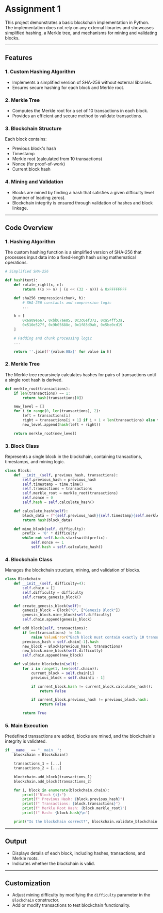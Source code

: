 # Assignment 1

This project demonstrates a basic blockchain implementation in Python. The implementation does not rely on any external libraries and showcases simplified hashing, a Merkle tree, and mechanisms for mining and validating blocks.

---

## Features

### 1. Custom Hashing Algorithm
- Implements a simplified version of SHA-256 without external libraries.
- Ensures secure hashing for each block and Merkle root.

### 2. Merkle Tree
- Computes the Merkle root for a set of 10 transactions in each block.
- Provides an efficient and secure method to validate transactions.

### 3. Blockchain Structure
Each block contains:
- Previous block's hash
- Timestamp
- Merkle root (calculated from 10 transactions)
- Nonce (for proof-of-work)
- Current block hash

### 4. Mining and Validation
- Blocks are mined by finding a hash that satisfies a given difficulty level (number of leading zeros).
- Blockchain integrity is ensured through validation of hashes and block linkage.

---

## Code Overview

### 1. Hashing Algorithm
The custom hashing function is a simplified version of SHA-256 that processes input data into a fixed-length hash using mathematical operations.

```python
# Simplified SHA-256

def hash(text):
    def rotate_right(x, n):
        return ((x >> n) | (x << (32 - n))) & 0xFFFFFFFF

    def sha256_compression(chunk, h):
        # SHA-256 constants and compression logic
        ...

    h = [
        0x6a09e667, 0xbb67ae85, 0x3c6ef372, 0xa54ff53a,
        0x510e527f, 0x9b05688c, 0x1f83d9ab, 0x5be0cd19
    ]

    # Padding and chunk processing logic
    ...

    return ''.join(f'{value:08x}' for value in h)
```

### 2. Merkle Tree
The Merkle tree recursively calculates hashes for pairs of transactions until a single root hash is derived.

```python
def merkle_root(transactions):
    if len(transactions) == 1:
        return hash(transactions[0])

    new_level = []
    for i in range(0, len(transactions), 2):
        left = transactions[i]
        right = transactions[i + 1] if i + 1 < len(transactions) else transactions[i]
        new_level.append(hash(left + right))

    return merkle_root(new_level)
```

### 3. Block Class
Represents a single block in the blockchain, containing transactions, timestamps, and mining logic.

```python
class Block:
    def __init__(self, previous_hash, transactions):
        self.previous_hash = previous_hash
        self.timestamp = time.time()
        self.transactions = transactions
        self.merkle_root = merkle_root(transactions)
        self.nonce = 0
        self.hash = self.calculate_hash()

    def calculate_hash(self):
        block_data = f"{self.previous_hash}{self.timestamp}{self.merkle_root}{self.nonce}"
        return hash(block_data)

    def mine_block(self, difficulty):
        prefix = '0' * difficulty
        while not self.hash.startswith(prefix):
            self.nonce += 1
            self.hash = self.calculate_hash()
```

### 4. Blockchain Class
Manages the blockchain structure, mining, and validation of blocks.

```python
class Blockchain:
    def __init__(self, difficulty=4):
        self.chain = []
        self.difficulty = difficulty
        self.create_genesis_block()

    def create_genesis_block(self):
        genesis_block = Block("0", ["Genesis Block"])
        genesis_block.mine_block(self.difficulty)
        self.chain.append(genesis_block)

    def add_block(self, transactions):
        if len(transactions) != 10:
            raise ValueError("Each block must contain exactly 10 transactions.")
        previous_hash = self.chain[-1].hash
        new_block = Block(previous_hash, transactions)
        new_block.mine_block(self.difficulty)
        self.chain.append(new_block)

    def validate_blockchain(self):
        for i in range(1, len(self.chain)):
            current_block = self.chain[i]
            previous_block = self.chain[i - 1]

            if current_block.hash != current_block.calculate_hash():
                return False

            if current_block.previous_hash != previous_block.hash:
                return False

        return True
```

### 5. Main Execution
Predefined transactions are added, blocks are mined, and the blockchain's integrity is validated.

```python
if __name__ == "__main__":
    blockchain = Blockchain()

    transactions_1 = [...]
    transactions_2 = [...]

    blockchain.add_block(transactions_1)
    blockchain.add_block(transactions_2)

    for i, block in enumerate(blockchain.chain):
        print(f"Block {i}:")
        print(f" Previous Hash: {block.previous_hash}")
        print(f" Transactions: {block.transactions}")
        print(f" Merkle Root Hash: {block.merkle_root}")
        print(f" Hash: {block.hash}\n")

    print("Is the blockchain correct?", blockchain.validate_blockchain())
```

---

## Output
- Displays details of each block, including hashes, transactions, and Merkle roots.
- Indicates whether the blockchain is valid.

---

## Customization
- Adjust mining difficulty by modifying the `difficulty` parameter in the `Blockchain` constructor.
- Add or modify transactions to test blockchain functionality.

